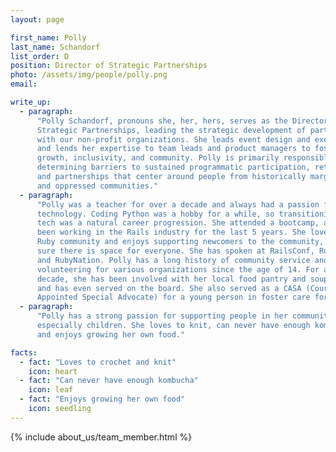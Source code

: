 ```yaml
---
layout: page

first_name: Polly
last_name: Schandorf
list_order: D
position: Director of Strategic Partnerships
photo: /assets/img/people/polly.png
email:

write_up:
  - paragraph:
      "Polly Schandorf, pronouns she, her, hers, serves as the Director of
      Strategic Partnerships, leading the strategic development of partnerships
      with our non-profit organizations. She leads event design and execution
      and lends her expertise to team leads and product managers to foster
      growth, inclusivity, and community. Polly is primarily responsible for
      determining barriers to sustained programmatic participation, retention,
      and partnerships that center around people from historically marginalized
      and oppressed communities."
  - paragraph:
      "Polly was a teacher for over a decade and always had a passion for
      technology. Coding Python was a hobby for a while, so transitioning to
      tech was a natural career progression. She attended a bootcamp, and has
      been working in the Rails industry for the last 5 years. She loves the
      Ruby community and enjoys supporting newcomers to the community, making
      sure there is space for everyone. She has spoken at RailsConf, RubyConf,
      and RubyNation. Polly has a long history of community service and has been
      volunteering for various organizations since the age of 14. For almost a
      decade, she has been involved with her local food pantry and soup kitchen,
      and has even served on the board. She also served as a CASA (Court
      Appointed Special Advocate) for a young person in foster care for 2 years."
  - paragraph:
      "Polly has a strong passion for supporting people in her community,
      especially children. She loves to knit, can never have enough kombucha,
      and enjoys growing her own food."

facts:
  - fact: "Loves to crochet and knit"
    icon: heart
  - fact: "Can never have enough kombucha"
    icon: leaf
  - fact: "Enjoys growing her own food"
    icon: seedling
---
```


{% include about_us/team_member.html %}
